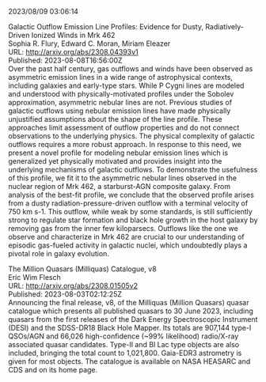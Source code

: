 2023/08/09 03:06:14  

Galactic Outflow Emission Line Profiles: Evidence for Dusty,
  Radiatively-Driven Ionized Winds in Mrk 462  
Sophia R. Flury, Edward C. Moran, Miriam Eleazer  
URL: http://arxiv.org/abs/2308.04393v1  
Published: 2023-08-08T16:56:00Z  
  Over the past half century, gas outflows and winds have been observed as asymmetric emission lines in a wide range of astrophysical contexts, including galaxies and early-type stars. While P Cygni lines are modeled and understood with physically-motivated profiles under the Sobolev approximation, asymmetric nebular lines are not. Previous studies of galactic outflows using nebular emission lines have made physically unjustified assumptions about the shape of the line profile. These approaches limit assessment of outflow properties and do not connect observations to the underlying physics. The physical complexity of galactic outflows requires a more robust approach. In response to this need, we present a novel profile for modeling nebular emission lines which is generalized yet physically motivated and provides insight into the underlying mechanisms of galactic outflows. To demonstrate the usefulness of this profile, we fit it to the asymmetric nebular lines observed in the nuclear region of Mrk 462, a starburst-AGN composite galaxy. From analysis of the best-fit profile, we conclude that the observed profile arises from a dusty radiation-pressure-driven outflow with a terminal velocity of 750 km s-1. This outflow, while weak by some standards, is still sufficiently strong to regulate star formation and black hole growth in the host galaxy by removing gas from the inner few kiloparsecs. Outflows like the one we observe and characterize in Mrk 462 are crucial to our understanding of episodic gas-fueled activity in galactic nuclei, which undoubtedly plays a pivotal role in galaxy evolution.   

The Million Quasars (Milliquas) Catalogue, v8  
Eric Wim Flesch  
URL: http://arxiv.org/abs/2308.01505v2  
Published: 2023-08-03T02:12:25Z  
  Announcing the final release, v8, of the Milliquas (Million Quasars) quasar catalogue which presents all published quasars to 30 June 2023, including quasars from the first releases of the Dark Energy Spectroscopic Instrument (DESI) and the SDSS-DR18 Black Hole Mapper. Its totals are 907,144 type-I QSOs/AGN and 66,026 high-confidence (~99% likelihood) radio/X-ray associated quasar candidates. Type-II and Bl Lac type objects are also included, bringing the total count to 1,021,800. Gaia-EDR3 astrometry is given for most objects. The catalogue is available on NASA HEASARC and CDS and on its home page.   

